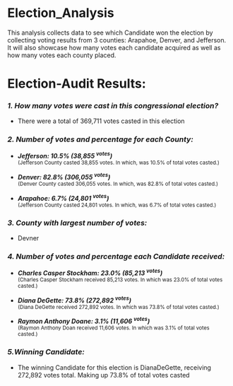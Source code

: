 # Election_Analysis
This analysis collects data to see which Candidate won the election by collecting voting results from 3 counties: Arapahoe, Denver, and Jefferson. It will also showcase how many votes each candidate acquired as well as how many votes each county placed. 
# Election-Audit Results:
### ***1. How many votes were cast in this congressional election?***
- There were a total of 369,711 votes casted in this election

### ***2. Number of votes and percentage for each County:***
  - ***Jefferson: 10.5% (38,855 <sup>votes</sup>)***  
   <sub>(Jefferson County casted 38,855 votes. In which, was 10.5% of total votes casted.)</sub>

  - ***Denver: 82.8% (306,055 <sup>votes</sup>)***      
   <sub>(Denver County casted 306,055 votes. In which, was 82.8% of total votes casted.)</sub>
  
  - ***Arapahoe: 6.7% (24,801 <sup>votes</sup>)***  
   <sub>(Jefferson County casted 24,801 votes. In which, was 6.7% of total votes casted.)</sub>

### ***3. County with largest number of votes:***
  - Devner

### ***4. Number of votes and percentage each Candidate received:***
  - ***Charles Casper Stockham: 23.0% (85,213 <sup>votes</sup>)***  
  <sub>(Charles Casper Stockham received 85,213 votes. In which was 23.0% of total votes casted.)</sub>

  - ***Diana DeGette: 73.8% (272,892 <sup>votes</sup>)***  
  <sub>(Diana DeGette received 272,892 votes. In which was 73.8% of total votes casted.)</sub>
 
 - ***Raymon Anthony Doane: 3.1% (11,606 <sup>votes</sup>)***  
  <sub>(Raymon Anthony Doan received 11,606 votes. In which was 3.1% of total votes casted.)</sub>

### ***5.Winning Candidate:***
  - The winning Candidate for this election is DianaDeGette, receiving 272,892 votes total. Making up 73.8% of total votes casted
